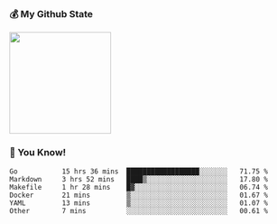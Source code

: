 ### :moneybag: My Github State

<img height="180em" src="https://github-readme-stats.vercel.app/api?username=G-Asura&show_icons=true&hide_border=true&count_private=true&include_all_commits=true" />

### :pill: You Know!
<!--START_SECTION:waka-->

```text
Go           15 hrs 36 mins  ██████████████████░░░░░░░   71.75 %
Markdown     3 hrs 52 mins   ████▒░░░░░░░░░░░░░░░░░░░░   17.80 %
Makefile     1 hr 28 mins    █▓░░░░░░░░░░░░░░░░░░░░░░░   06.74 %
Docker       21 mins         ▒░░░░░░░░░░░░░░░░░░░░░░░░   01.67 %
YAML         13 mins         ▒░░░░░░░░░░░░░░░░░░░░░░░░   01.07 %
Other        7 mins          ░░░░░░░░░░░░░░░░░░░░░░░░░   00.61 %
```

<!--END_SECTION:waka-->

<!--
**G-Asura/G-Asura** is a ✨ _special_ ✨ repository because its `README.md` (this file) appears on your GitHub profile.

Here are some ideas to get you started:

- 🔭 I’m currently working on ...
- 🌱 I’m currently learning ...
- 👯 I’m looking to collaborate on ...
- 🤔 I’m looking for help with ...
- 💬 Ask me about ...
- 📫 How to reach me: ...
- 😄 Pronouns: ...
- ⚡ Fun fact: ...
-->

